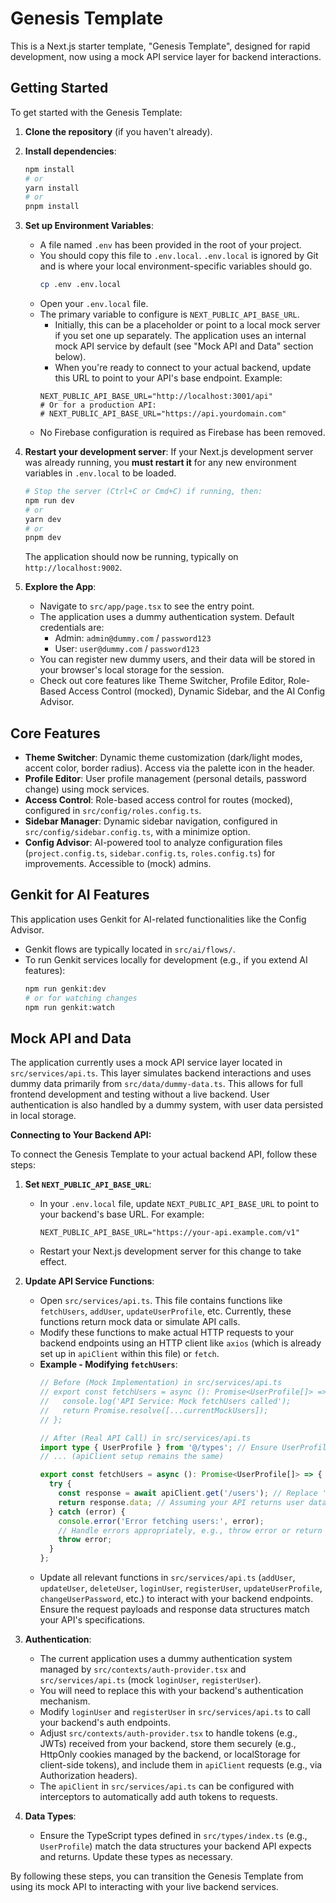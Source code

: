 
# Genesis Template

This is a Next.js starter template, "Genesis Template", designed for rapid development, now using a mock API service layer for backend interactions.

## Getting Started

To get started with the Genesis Template:

1.  **Clone the repository** (if you haven't already).
2.  **Install dependencies**:
    ```bash
    npm install
    # or
    yarn install
    # or
    pnpm install
    ```
3.  **Set up Environment Variables**:
    *   A file named `.env` has been provided in the root of your project.
    *   You should copy this file to `.env.local`. `.env.local` is ignored by Git and is where your local environment-specific variables should go.
        ```bash
        cp .env .env.local
        ```
    *   Open your `.env.local` file.
    *   The primary variable to configure is `NEXT_PUBLIC_API_BASE_URL`.
        *   Initially, this can be a placeholder or point to a local mock server if you set one up separately. The application uses an internal mock API service by default (see "Mock API and Data" section below).
        *   When you're ready to connect to your actual backend, update this URL to point to your API's base endpoint.
        Example:
        ```env
        NEXT_PUBLIC_API_BASE_URL="http://localhost:3001/api"
        # Or for a production API:
        # NEXT_PUBLIC_API_BASE_URL="https://api.yourdomain.com"
        ```
    *   No Firebase configuration is required as Firebase has been removed.

4.  **Restart your development server**:
    If your Next.js development server was already running, you **must restart it** for any new environment variables in `.env.local` to be loaded.
    ```bash
    # Stop the server (Ctrl+C or Cmd+C) if running, then:
    npm run dev
    # or
    yarn dev
    # or
    pnpm dev
    ```
    The application should now be running, typically on `http://localhost:9002`.

5.  **Explore the App**:
    *   Navigate to `src/app/page.tsx` to see the entry point.
    *   The application uses a dummy authentication system. Default credentials are:
        *   Admin: `admin@dummy.com` / `password123`
        *   User: `user@dummy.com` / `password123`
    *   You can register new dummy users, and their data will be stored in your browser's local storage for the session.
    *   Check out core features like Theme Switcher, Profile Editor, Role-Based Access Control (mocked), Dynamic Sidebar, and the AI Config Advisor.

## Core Features

-   **Theme Switcher**: Dynamic theme customization (dark/light modes, accent color, border radius). Access via the palette icon in the header.
-   **Profile Editor**: User profile management (personal details, password change) using mock services.
-   **Access Control**: Role-based access control for routes (mocked), configured in `src/config/roles.config.ts`.
-   **Sidebar Manager**: Dynamic sidebar navigation, configured in `src/config/sidebar.config.ts`, with a minimize option.
-   **Config Advisor**: AI-powered tool to analyze configuration files (`project.config.ts`, `sidebar.config.ts`, `roles.config.ts`) for improvements. Accessible to (mock) admins.

## Genkit for AI Features

This application uses Genkit for AI-related functionalities like the Config Advisor.
-   Genkit flows are typically located in `src/ai/flows/`.
-   To run Genkit services locally for development (e.g., if you extend AI features):
    ```bash
    npm run genkit:dev
    # or for watching changes
    npm run genkit:watch
    ```

## Mock API and Data

The application currently uses a mock API service layer located in `src/services/api.ts`. This layer simulates backend interactions and uses dummy data primarily from `src/data/dummy-data.ts`. This allows for full frontend development and testing without a live backend. User authentication is also handled by a dummy system, with user data persisted in local storage.

**Connecting to Your Backend API:**

To connect the Genesis Template to your actual backend API, follow these steps:

1.  **Set `NEXT_PUBLIC_API_BASE_URL`**:
    *   In your `.env.local` file, update `NEXT_PUBLIC_API_BASE_URL` to point to your backend's base URL. For example:
        ```env
        NEXT_PUBLIC_API_BASE_URL="https://your-api.example.com/v1"
        ```
    *   Restart your Next.js development server for this change to take effect.

2.  **Update API Service Functions**:
    *   Open `src/services/api.ts`. This file contains functions like `fetchUsers`, `addUser`, `updateUserProfile`, etc. Currently, these functions return mock data or simulate API calls.
    *   Modify these functions to make actual HTTP requests to your backend endpoints using an HTTP client like `axios` (which is already set up in `apiClient` within this file) or `fetch`.
    *   **Example - Modifying `fetchUsers`**:
        ```typescript
        // Before (Mock Implementation) in src/services/api.ts
        // export const fetchUsers = async (): Promise<UserProfile[]> => {
        //   console.log('API Service: Mock fetchUsers called');
        //   return Promise.resolve([...currentMockUsers]);
        // };

        // After (Real API Call) in src/services/api.ts
        import type { UserProfile } from '@/types'; // Ensure UserProfile type matches your API response
        // ... (apiClient setup remains the same)

        export const fetchUsers = async (): Promise<UserProfile[]> => {
          try {
            const response = await apiClient.get('/users'); // Replace '/users' with your actual endpoint
            return response.data; // Assuming your API returns user data in response.data
          } catch (error) {
            console.error('Error fetching users:', error);
            // Handle errors appropriately, e.g., throw error or return empty array
            throw error;
          }
        };
        ```
    *   Update all relevant functions in `src/services/api.ts` (`addUser`, `updateUser`, `deleteUser`, `loginUser`, `registerUser`, `updateUserProfile`, `changeUserPassword`, etc.) to interact with your backend endpoints. Ensure the request payloads and response data structures match your API's specifications.

3.  **Authentication**:
    *   The current application uses a dummy authentication system managed by `src/contexts/auth-provider.tsx` and `src/services/api.ts` (mock `loginUser`, `registerUser`).
    *   You will need to replace this with your backend's authentication mechanism.
    *   Modify `loginUser` and `registerUser` in `src/services/api.ts` to call your backend's auth endpoints.
    *   Adjust `src/contexts/auth-provider.tsx` to handle tokens (e.g., JWTs) received from your backend, store them securely (e.g., HttpOnly cookies managed by the backend, or localStorage for client-side tokens), and include them in `apiClient` requests (e.g., via Authorization headers).
    *   The `apiClient` in `src/services/api.ts` can be configured with interceptors to automatically add auth tokens to requests.

4.  **Data Types**:
    *   Ensure the TypeScript types defined in `src/types/index.ts` (e.g., `UserProfile`) match the data structures your backend API expects and returns. Update these types as necessary.

By following these steps, you can transition the Genesis Template from using its mock API to interacting with your live backend services.
